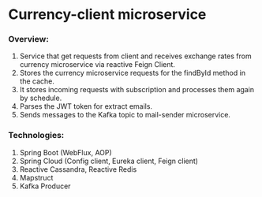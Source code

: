 # Currency-client microservice

### Overview:

1. Service that get requests from client and receives exchange rates from currency microservice via reactive Feign Client.
2. Stores the currency microservice requests for the findById method in the cache.
3. It stores incoming requests with subscription and processes them again by schedule.
4. Parses the JWT token for extract emails.
5. Sends messages to the Kafka topic to mail-sender microservice.


### Technologies:

1. Spring Boot (WebFlux, AOP)
2. Spring Cloud (Config client, Eureka client, Feign client)
3. Reactive Cassandra, Reactive Redis
4. Mapstruct
5. Kafka Producer
